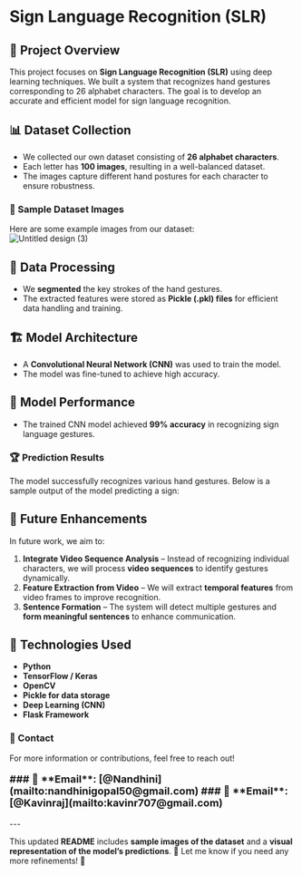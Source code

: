 # Sign Language Recognition (SLR)  

## 📌 Project Overview  
This project focuses on **Sign Language Recognition (SLR)** using deep learning techniques. We built a system that recognizes hand gestures corresponding to 26 alphabet characters. The goal is to develop an accurate and efficient model for sign language recognition.  

## 📊 Dataset Collection  
- We collected our own dataset consisting of **26 alphabet characters**.  
- Each letter has **100 images**, resulting in a well-balanced dataset.  
- The images capture different hand postures for each character to ensure robustness.  

### 📸 Sample Dataset Images  
Here are some example images from our dataset:  
![Untitled design (3)](https://github.com/user-attachments/assets/0443e301-772a-4192-b28e-683909a8d087)


## 🔄 Data Processing  
- We **segmented** the key strokes of the hand gestures.  
- The extracted features were stored as **Pickle (.pkl) files** for efficient data handling and training.  

## 🏗️ Model Architecture  
- A **Convolutional Neural Network (CNN)** was used to train the model.  
- The model was fine-tuned to achieve high accuracy.  

## 🎯 Model Performance  
- The trained CNN model achieved **99% accuracy** in recognizing sign language gestures.  

### 🏆 Prediction Results  
The model successfully recognizes various hand gestures. Below is a sample output of the model predicting a sign:  
 

## 🚀 Future Enhancements  
In future work, we aim to:  
1. **Integrate Video Sequence Analysis** – Instead of recognizing individual characters, we will process **video sequences** to identify gestures dynamically.  
2. **Feature Extraction from Video** – We will extract **temporal features** from video frames to improve recognition.  
3. **Sentence Formation** – The system will detect multiple gestures and **form meaningful sentences** to enhance communication.  

## 📌 Technologies Used  
- **Python**  
- **TensorFlow / Keras**  
- **OpenCV**  
- **Pickle for data storage**  
- **Deep Learning (CNN)**
- **Flask Framework**

### 📩 Contact  
For more information or contributions, feel free to reach out!  
<p style="font-size:18px; font-weight:bold;">
### 📧 **Email**: [@Nandhini](mailto:nandhinigopal50@gmail.com)
### 📧 **Email**: [@Kavinraj](mailto:kavinr707@gmail.com)
</p>
---

This updated **README** includes **sample images of the dataset** and a **visual representation of the model’s predictions**. 🎯 Let me know if you need any more refinements! 🚀  
